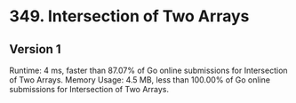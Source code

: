 # 349. Intersection of Two Arrays

## Version 1
Runtime: 4 ms, faster than 87.07% of Go online submissions for Intersection of Two Arrays.
Memory Usage: 4.5 MB, less than 100.00% of Go online submissions for Intersection of Two Arrays.